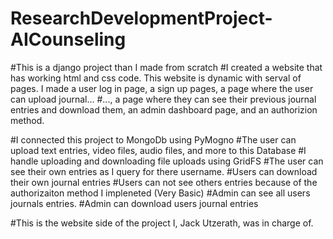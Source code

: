 # ResearchDevelopmentProject-AICounseling
#This is a django project than I made from scratch
#I created a website that has working html and css code. This website is dynamic with serval of pages. I made a user log in page, a sign up pages, a page where the user can upload journal...
#..., a page where they can see their previous journal entries and download them, an admin dashboard page, and an authorizion method. 

#I connected this project to MongoDb using PyMogno
#The user can upload text entries, video files, audio files, and more to this Database
#I handle uploading and downloading file uploads using GridFS 
#The user can see their own entries as I query for there username.
#Users can download their own journal entries
#Users can not see others entries because of the authorizaiton method I impleneted (Very Basic)
#Admin can see all users journals entries. 
#Admin can download users journal entries


#This is the website side of the project I, Jack Utzerath, was in charge of.
